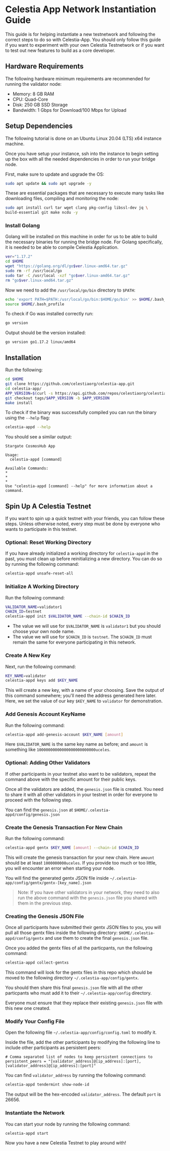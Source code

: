 # Celestia App Network Instantiation Guide

This guide is for helping instantiate a new testnetwork and following the
correct steps to do so with Celestia-App. You should only follow this guide
if you want to experiment with your own Celestia Testnetwork or if you want
to test out new features to build as a core developer.

## Hardware Requirements

The following hardware minimum requirements are recommended for running the
validator node:

* Memory: 8 GB RAM
* CPU: Quad-Core
* Disk: 250 GB SSD Storage
* Bandwidth: 1 Gbps for Download/100 Mbps for Upload

## Setup Dependencies

The following tutorial is done on an Ubuntu Linux 20.04 (LTS) x64
instance machine.

Once you have setup your instance, ssh into the instance to begin setting up
the box with all the needed dependencies in order to run your bridge node.

First, make sure to update and upgrade the OS:

```sh
sudo apt update && sudo apt upgrade -y
```

These are essential packages that are necessary to execute many tasks like
downloading files, compiling and monitoring the node:

```sh
sudo apt install curl tar wget clang pkg-config libssl-dev jq \
build-essential git make ncdu -y
```

### Install Golang

Golang will be installed on this machine in order for us to be able to build
the necessary binaries for running the bridge node. For Golang specifically,
it is needed to be able to compile Celestia Application.

```sh
ver="1.17.2"
cd $HOME
wget "https://golang.org/dl/go$ver.linux-amd64.tar.gz"
sudo rm -rf /usr/local/go
sudo tar -C /usr/local -xzf "go$ver.linux-amd64.tar.gz"
rm "go$ver.linux-amd64.tar.gz"
```

Now we need to add the `/usr/local/go/bin` directory to `$PATH`:

```sh
echo 'export PATH=$PATH:/usr/local/go/bin:$HOME/go/bin' >> $HOME/.bash_profile
source $HOME/.bash_profile
```

To check if Go was installed correctly run:

```sh
go version
```

Output should be the version installed:

```console
go version go1.17.2 linux/amd64
```

## Installation

Run the following:

```sh
cd $HOME
git clone https://github.com/celestiaorg/celestia-app.git
cd celestia-app/
APP_VERSION=$(curl -s https://api.github.com/repos/celestiaorg/celestia-app/releases/latest | jq -r ".tag_name")
git checkout tags/$APP_VERSION -b $APP_VERSION
make install
```

To check if the binary was successfully compiled you can run the binary
using the `--help` flag:

```sh
celestia-appd --help
```

You should see a similar output:

```console
Stargate CosmosHub App

Usage:
  celestia-appd [command]

Available Commands:
*
*
*
Use "celestia-appd [command] --help" for more information about a command.
```

## Spin Up A Celestia Testnet

If you want to spin up a quick testnet with your friends, you can follow these steps.
Unless otherwise noted, every step must be done by everyone who wants to
participate in this testnet.

### Optional: Reset Working Directory

If you have already initialized a working directory for `celestia-appd` in the past,
you must clean up before reinitializing a new directory. You can do so by running
the following command:

```sh
celestia-appd unsafe-reset-all
```

### Initialize A Working Directory

Run the following command:

```sh
VALIDATOR_NAME=validator1
CHAIN_ID=testnet
celestia-appd init $VALIDATOR_NAME --chain-id $CHAIN_ID
```

* The value we will use for `$VALIDATOR_NAME` is `validator1` but you should choose
  your own node name.
* The value we will use for `$CHAIN_ID` is `testnet`. The `$CHAIN_ID` must
  remain the same for everyone participating in this network.

### Create A New Key

Next, run the following command:

```sh
KEY_NAME=validator
celestia-appd keys add $KEY_NAME 
```

This will create a new key, with a name of your choosing.
Save the output of this command somewhere; you'll need
the address generated here later. Here, we set the value of our
key `$KEY_NAME` to `validator` for demonstration.

### Add Genesis Account KeyName

Run the following command:

```sh
celestia-appd add-genesis-account $KEY_NAME [amount]
```

Here `$VALIDATOR_NAME` is the same key name as before; and `amount`
is something like `10000000000000000000000000uceles`.

### Optional: Adding Other Validators

If other participants in your testnet also want to be validators,
repeat the command above with the specific amount for their public keys.

Once all the validators are added, the `genesis.json` file is created. You need
to share it with all other validators in your testnet in order for everyone to
proceed with the following step.

You can find the `genesis.json` at `$HOME/.celestia-appd/config/genesis.json`

### Create the Genesis Transaction For New Chain

Run the following command:

```sh
celestia-appd gentx $KEY_NAME [amount] --chain-id $CHAIN_ID
```

This will create the genesis transaction for your new chain.
Here `amount` should be at least `1000000000uceles`. If you
provide too much or too little, you will encounter an error
when starting your node.

You will find the generated gentx JSON file inside `~/.celestia-app/config/gentx/gentx-[key_name].json`

> Note: If you have other validators in your network, they need to also
  run the above command with the `genesis.json` file you shared with
  them in the previous step.

### Creating the Genesis JSON File

Once all participants have submitted their gentx JSON files to you,
you will pull all those gentx files inside the following directory:
`$HOME/.celestia-appd/config/gentx` and use them to create the final
`genesis.json` file.

Once you added the gentx files of all the particpants, run the following command:

```sh
celestia-appd collect-gentxs 
```

This command will look for the gentx files in this repo which should
be moved to the following directory `~/.celestia-app/config/gentx`.

You should then share this final `genesis.json` file with all the
other particpants who must add it to their `~/.celestia-app/config` directory.

Everyone must ensure that they replace their existing `genesis.json` file with
this new one created.

### Modify Your Config File

Open the following file `~/.celestia-app/config/config.toml` to modify it.

Inside the file, add the other participants by modifying the following line to
include other participants as persistent peers:

```text
# Comma separated list of nodes to keep persistent connections to
persistent_peers = "[validator_address]@[ip_address]:[port],[validator_address]@[ip_address]:[port]"
```

You can find `validator_address` by running the following command:

```sh
celestia-appd tendermint show-node-id
```

The output will be the hex-encoded `validator_address`. The default `port` is 26656.

### Instantiate the Network

You can start your node by running the following command:

```sh
celestia-appd start
```

Now you have a new Celestia Testnet to play around with!
